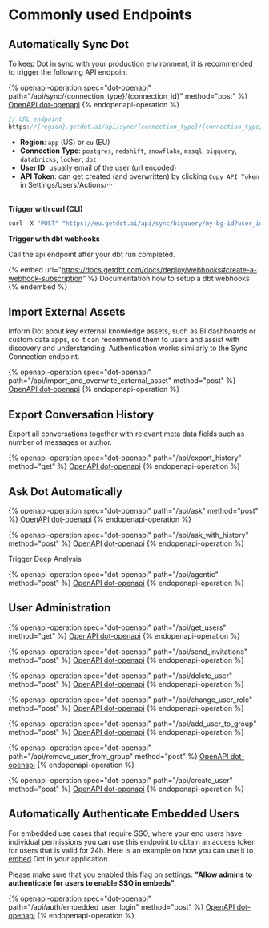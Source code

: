 # Commonly used Endpoints

## Automatically Sync Dot

To keep Dot in sync with your production environment, it is recommended to trigger the following API endpoint

{% openapi-operation spec="dot-openapi" path="/api/sync/{connection_type}/{connection_id}" method="post" %}
[OpenAPI dot-openapi](https://test.getdot.ai/openapi.json)
{% endopenapi-operation %}

```javascript
// URL endpoint
https://{region}.getdot.ai/api/sync/{connection_type}/{connection_type}?user_id={user}&api_token={api_token}
```

* **Region**: `app` (US)  or `eu` (EU)
* **Connection Type**: `postgres`, `redshift`, `snowflake`, `mssql`, `bigquery`, `databricks`, `looker`, `dbt`
* **User ID**: usually email of the user [(url encoded)](https://www.urlencoder.io/)
* **API Token**: can get created (and overwritten) by clicking `Copy API Token` in Settings/Users/Actions/···

\
**Trigger with curl (CLI)**

```javascript
curl -X "POST" "https://eu.getdot.ai/api/sync/bigquery/my-bg-id?user_id=sync_user%40contoso.com&api_token=dot-42673584be9724a21e1550336d6fe509f4a04207461ec9a926ca2a27cbd27fa0
```



**Trigger with dbt webhooks**

Call the api endpoint after your dbt run completed.

{% embed url="https://docs.getdbt.com/docs/deploy/webhooks#create-a-webhook-subscription" %}
Documentation how to setup a dbt webhooks
{% endembed %}







## Import External Assets

Inform Dot about key external knowledge assets, such as BI dashboards or custom data apps, so it can recommend them to users and assist with discovery and understanding. Authentication works similarly to the Sync Connection endpoint.

{% openapi-operation spec="dot-openapi" path="/api/import_and_overwrite_external_asset" method="post" %}
[OpenAPI dot-openapi](https://test.getdot.ai/openapi.json)
{% endopenapi-operation %}



## Export Conversation History

Export all conversations together with relevant meta data fields such as number of messages or author.

{% openapi-operation spec="dot-openapi" path="/api/export_history" method="get" %}
[OpenAPI dot-openapi](https://test.getdot.ai/openapi.json)
{% endopenapi-operation %}





## Ask Dot Automatically

{% openapi-operation spec="dot-openapi" path="/api/ask" method="post" %}
[OpenAPI dot-openapi](https://test.getdot.ai/openapi.json)
{% endopenapi-operation %}

{% openapi-operation spec="dot-openapi" path="/api/ask_with_history" method="post" %}
[OpenAPI dot-openapi](https://test.getdot.ai/openapi.json)
{% endopenapi-operation %}

Trigger Deep Analysis

{% openapi-operation spec="dot-openapi" path="/api/agentic" method="post" %}
[OpenAPI dot-openapi](https://test.getdot.ai/openapi.json)
{% endopenapi-operation %}



## User Administration

{% openapi-operation spec="dot-openapi" path="/api/get_users" method="get" %}
[OpenAPI dot-openapi](https://test.getdot.ai/openapi.json)
{% endopenapi-operation %}

{% openapi-operation spec="dot-openapi" path="/api/send_invitations" method="post" %}
[OpenAPI dot-openapi](https://test.getdot.ai/openapi.json)
{% endopenapi-operation %}

{% openapi-operation spec="dot-openapi" path="/api/delete_user" method="post" %}
[OpenAPI dot-openapi](https://test.getdot.ai/openapi.json)
{% endopenapi-operation %}

{% openapi-operation spec="dot-openapi" path="/api/change_user_role" method="post" %}
[OpenAPI dot-openapi](https://test.getdot.ai/openapi.json)
{% endopenapi-operation %}

{% openapi-operation spec="dot-openapi" path="/api/add_user_to_group" method="post" %}
[OpenAPI dot-openapi](https://test.getdot.ai/openapi.json)
{% endopenapi-operation %}

{% openapi-operation spec="dot-openapi" path="/api/remove_user_from_group" method="post" %}
[OpenAPI dot-openapi](https://test.getdot.ai/openapi.json)
{% endopenapi-operation %}

{% openapi-operation spec="dot-openapi" path="/api/create_user" method="post" %}
[OpenAPI dot-openapi](https://test.getdot.ai/openapi.json)
{% endopenapi-operation %}

## Automatically Authenticate Embedded Users

For embedded use cases that require SSO, where your end users have individual permissions you can use this endpoint to obtain an access token for users that is valid for 24h. Here is an example on how you can use it to [embed](../embed.md) Dot in your application.&#x20;

Please make sure that you enabled this flag on settings: **"Allow admins to authenticate for users to enable SSO in embeds".**

{% openapi-operation spec="dot-openapi" path="/api/auth/embedded_user_login" method="post" %}
[OpenAPI dot-openapi](https://test.getdot.ai/openapi.json)
{% endopenapi-operation %}



